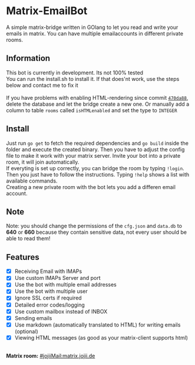 # Matrix-EmailBot
A simple matrix-bridge written in GOlang to let you read and write your emails in matrix. You can have multiple emailaccounts in different private rooms.

## Information
This bot is currently in development. Its not 100% tested
<br>
You can run the install.sh to install it. If that does'nt work, use the steps below and contact me to fix it
<br>
<br>
If you have problems with enabling HTML-rendering since commit <code>[470da88](https://github.com/JojiiOfficial/Matrix-EmailBot/commit/470da88d7c6330a0ab01c2975978102f744946a8)</code>, delete the database and let the bridge create a new one. Or manually add a column to table <code>rooms</code> called <code>isHTMLenabled</code> and set the type to <code>INTEGER</code>

## Install
Just run <code>go get</code> to fetch the required dependencies and <code>go build</code> inside the folder and execute the created binary. Then you have to adjust the config file to make it work with your matrix server.
Invite your bot into a private room, it will join automatically.
<br>If everyting is set up correctly, you can bridge the room by typing <code>!login</code>. Then you just have to follow the instructions. Typing <code>!help</code> shows a list with available commands.<br>Creating a new private room with the bot lets you add a differen email account.<br>

## Note
Note: you should change the permissions of the <code>cfg.json</code> and <code>data.db</code> to <b>640</b> or <b>660</b> because they contain sensitive data, not every user should be able to read them!

## Features
- [X]  Receiving Email with IMAPs
- [X]  Use custom IMAPs Server and port
- [X]  Use the bot with multiple email addresses
- [X]  Use the bot with multiple user
- [X]  Ignore SSL certs if required
- [X]  Detailed error codes/logging 
- [X]  Use custom mailbox instead of INBOX
- [X]  Sending emails
- [X]  Use markdown (automatically translated to HTML) for writing emails (optional)
- [X]  Viewing HTML messages (as good as your matrix-client supports html)

<br>
<b>Matrix room:</b> <a href="https://matrix.to/#/#jojiiMail:matrix.jojii.de" target="_blank">#jojiiMail:matrix.jojii.de</a>
